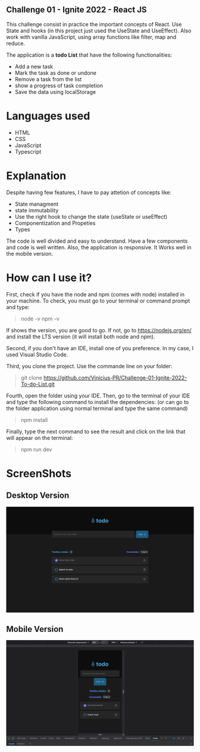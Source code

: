 ## Challenge 01 - Ignite 2022 - React JS

This challenge consist in practice the important concepts of React. Use State and hooks (in this project just used the UseState and UseEffect). Also work with vanilla JavaScript, using array functions like filter, map and reduce.

The application is a **todo List** that have the following functionalities:
* Add a new task
* Mark the task as done or undone
* Remove a task from the list
* show a progress of task completion
* Save the data using localStorage

# Languages used

* HTML
* CSS
* JavaScript
* Typescript

# Explanation

Despite having few features, I have to pay attetion of concepts like:

* State managment
* state immutability
* Use the right hook to change the state (useState or useEffect)
* Componentization and Propeties
* Types

The code is well divided and easy to understand. Have a few components and code is well written.
Also, the application is responsive. It Works well in the mobile version.

# How can I use it?

First, check if you have the node and npm (comes with node) installed in your machine. To check, you must go to your terminal or command prompt and type:
> node -v
> npm -v

If shows the version, you are good to go. If not, go to https://nodejs.org/en/ and install the LTS version (it will install both node and npm).

Second, if you don't have an IDE, install one of you preference. In my case, I used Visual Studio Code.

Third, you clone the project. Use the commande line on your folder:
 > git clone https://github.com/Vinicius-PR/Challenge-01-Ignite-2022-To-do-List.git
 
 Fourth, open the folder using your IDE. Then, go to the terminal of your IDE and type the following command to install the dependencies: (or can go to the folder application using normal terminal and type the same command)
 > npm install
 
 Finally, type the next command to see the result and click on the link that will appear on the terminal:
 > npm run dev
 
 # ScreenShots

 ## Desktop Version

 ![Final Result](screenshot_desktop.png)

 ## Mobile Version

 ![Final Result](screenshot_mobile.png)
